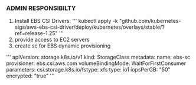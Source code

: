 ### ADMIN RESPONSIBILTY
1. Install EBS CSI Drivers.
'''
kubectl apply -k "github.com/kubernetes-sigs/aws-ebs-csi-driver/deploy/kubernetes/overlays/stable/?ref=release-1.25"
'''
2. provide access to EC2 servers
3. create sc for EBS dynamic provisioning

'''
apiVersion: storage.k8s.io/v1
kind: StorageClass
metadata:
  name: ebs-sc
provisioner: ebs.csi.aws.com
volumeBindingMode: WaitForFirstConsumer
parameters:
  csi.storage.k8s.io/fstype: xfs
  type: io1
  iopsPerGB: "50"
  encrypted: "true"
'''